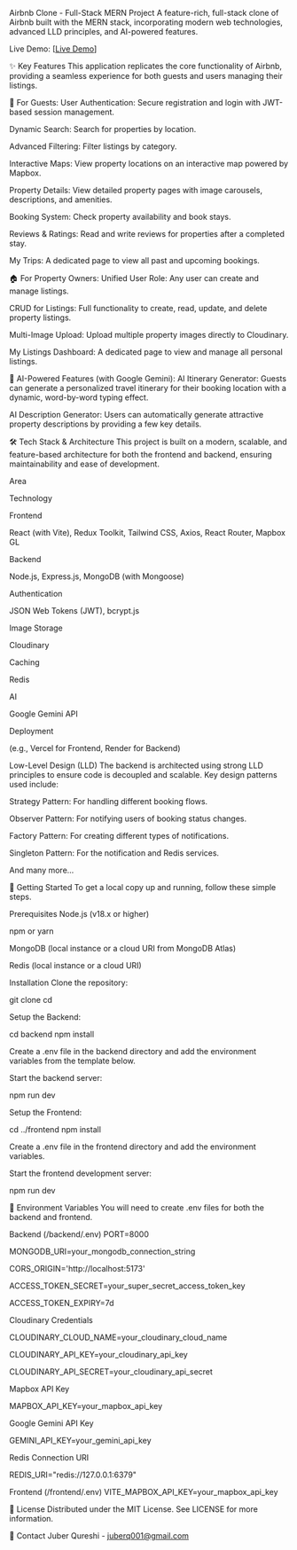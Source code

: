Airbnb Clone - Full-Stack MERN Project
A feature-rich, full-stack clone of Airbnb built with the MERN stack, incorporating modern web technologies, advanced LLD principles, and AI-powered features.

Live Demo: [[Live Demo](https://stay-finder-green.vercel.app/)]

✨ Key Features
This application replicates the core functionality of Airbnb, providing a seamless experience for both guests and users managing their listings.

🤵 For Guests:
User Authentication: Secure registration and login with JWT-based session management.

Dynamic Search: Search for properties by location.

Advanced Filtering: Filter listings by category.

Interactive Maps: View property locations on an interactive map powered by Mapbox.

Property Details: View detailed property pages with image carousels, descriptions, and amenities.

Booking System: Check property availability and book stays.

Reviews & Ratings: Read and write reviews for properties after a completed stay.

My Trips: A dedicated page to view all past and upcoming bookings.

🏠 For Property Owners:
Unified User Role: Any user can create and manage listings.

CRUD for Listings: Full functionality to create, read, update, and delete property listings.

Multi-Image Upload: Upload multiple property images directly to Cloudinary.

My Listings Dashboard: A dedicated page to view and manage all personal listings.

🤖 AI-Powered Features (with Google Gemini):
AI Itinerary Generator: Guests can generate a personalized travel itinerary for their booking location with a dynamic, word-by-word typing effect.

AI Description Generator: Users can automatically generate attractive property descriptions by providing a few key details.

🛠️ Tech Stack & Architecture
This project is built on a modern, scalable, and feature-based architecture for both the frontend and backend, ensuring maintainability and ease of development.

Area

Technology

Frontend

React (with Vite), Redux Toolkit, Tailwind CSS, Axios, React Router, Mapbox GL

Backend

Node.js, Express.js, MongoDB (with Mongoose)

Authentication

JSON Web Tokens (JWT), bcrypt.js

Image Storage

Cloudinary

Caching

Redis

AI

Google Gemini API

Deployment

(e.g., Vercel for Frontend, Render for Backend)

Low-Level Design (LLD)
The backend is architected using strong LLD principles to ensure code is decoupled and scalable. Key design patterns used include:

Strategy Pattern: For handling different booking flows.

Observer Pattern: For notifying users of booking status changes.

Factory Pattern: For creating different types of notifications.

Singleton Pattern: For the notification and Redis services.

And many more...

🚀 Getting Started
To get a local copy up and running, follow these simple steps.

Prerequisites
Node.js (v18.x or higher)

npm or yarn

MongoDB (local instance or a cloud URI from MongoDB Atlas)

Redis (local instance or a cloud URI)

Installation
Clone the repository:

git clone 
cd 

Setup the Backend:

cd backend
npm install

Create a .env file in the backend directory and add the environment variables from the template below.

Start the backend server:

npm run dev

Setup the Frontend:

cd ../frontend
npm install

Create a .env file in the frontend directory and add the environment variables.

Start the frontend development server:

npm run dev

🔑 Environment Variables
You will need to create .env files for both the backend and frontend.

Backend (/backend/.env)
PORT=8000

MONGODB_URI=your_mongodb_connection_string

CORS_ORIGIN='http://localhost:5173'

ACCESS_TOKEN_SECRET=your_super_secret_access_token_key

ACCESS_TOKEN_EXPIRY=7d

 Cloudinary Credentials
 
CLOUDINARY_CLOUD_NAME=your_cloudinary_cloud_name

CLOUDINARY_API_KEY=your_cloudinary_api_key

CLOUDINARY_API_SECRET=your_cloudinary_api_secret

 Mapbox API Key
 
MAPBOX_API_KEY=your_mapbox_api_key

 Google Gemini API Key
 
GEMINI_API_KEY=your_gemini_api_key

Redis Connection URI

REDIS_URI="redis://127.0.0.1:6379"

Frontend (/frontend/.env)
VITE_MAPBOX_API_KEY=your_mapbox_api_key

📜 License
Distributed under the MIT License. See LICENSE for more information.

👤 Contact
Juber Qureshi - juberq001@gmail.com
